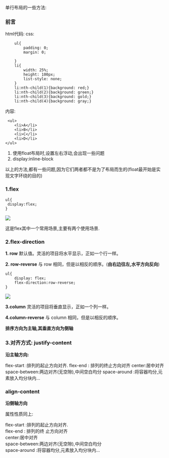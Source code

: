 单行布局的一些方法:

### 前言 ###
html代码:
css:

        ul{
            padding: 0;
            margin: 0;
           
        }
        li{
            width: 25%;
            height: 100px;
            list-style: none;
        }
        li:nth-child(1){background: red;}
        li:nth-child(2){background: green;}
        li:nth-child(3){background: gold;}
        li:nth-child(4){background: gray;}

内容:

	 <ul>
        <li>A</li>
        <li>B</li>
        <li>C</li>
        <li>D</li>
    </ul>

1. 使用float布局时,设置左右浮动,会出现一些问题
2. display:inline-block

以上的方法,都有一些问题,因为它们两者都不是为了布局而生的(float最开始是实现文字环绕的目的)

### 1.flex ###

	ul{
	 display:flex;
	}

![](https://i.imgur.com/sbLViuO.png)

这是flex其中一个常用场景,主要有两个使用场景.

### 2.flex-direction ###
**1.  row** 默认值。灵活的项目将水平显示，正如一个行一样。

**2.  row-reverse** 与 row 相同，但是以相反的顺序。(**由右边往左,水平方向反向**)

	ul{
        display: flex;
        flex-direction:row-reverse; 
    }
![](https://i.imgur.com/Tf5efok.png)

**3.column** 灵活的项目将垂直显示，正如一个列一样。  

**4.column-reverse**  与 column 相同，但是以相反的顺序。


**排序方向为主轴,其垂直方向为侧轴**

### 3.对齐方式: justify-content ###

**沿主轴方向:**

flex-start  :排列的起止方向对齐.
flex-end : 排列的终止方向对齐
center:居中对齐
space-between:两边对齐(无空隙),中间空白均分
space-around :将容器均分,元素放入均分块内...


### align-content ###

**沿侧轴方向**

属性性质同上:

flex-start  :排列的起止方向对齐.  
flex-end : 排列的终 止方向对齐  
center:居中对齐  
space-between:两边对齐(无空隙),中间空白均分  
space-around :将容器均分,元素放入均分块内...  


